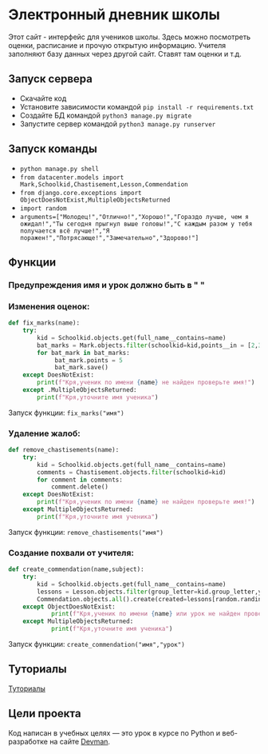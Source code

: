 # Электронный дневник школы

Этот сайт - интерфейс для учеников школы. Здесь можно посмотреть оценки, расписание и прочую открытую информацию. Учителя заполняют базу данных через другой сайт. Ставят там оценки и т.д.
## Запуск сервера

- Скачайте код
- Установите зависимости командой `pip install -r requirements.txt`
- Создайте БД командой `python3 manage.py migrate`
- Запустите сервер командой `python3 manage.py runserver`
## Запуск команды
- `python manage.py shell`
- `from datacenter.models import Mark,Schoolkid,Chastisement,Lesson,Commendation`
- `from django.core.exceptions import ObjectDoesNotExist,MultipleObjectsReturned`
- `import random`
- `arguments=["Молодец!","Отлично!","Хорошо!","Гораздо лучше, чем я ожидал!","Ты сегодня прыгнул выше головы!","С каждым разом у тебя получается всё лучше!","Я поражен!","Потрясающе!","Замечательно","Здорово!"]`

## Функции
### **Предупреждения имя и урок должно быть в " "**
### Изменения оценок:
```python
def fix_marks(name):
    try:
        kid = Schoolkid.objects.get(full_name__contains=name)
        bat_marks = Mark.objects.filter(schoolkid=kid,points__in = [2,3,4])
        for bat_mark in bat_marks:
             bat_mark.points = 5
             bat_mark.save()
    except DoesNotExist:
        print(f"Кря,ученик по имени {name} не найден проверьте имя!")
    except .MultipleObjectsReturned:
        print(f"Кря,уточните имя ученика")
```
Запуск функции:
`fix_marks("имя")`
### Удаление жалоб:
```python
def remove_chastisements(name):
    try:
        kid = Schoolkid.objects.get(full_name__contains=name)
        comments = Chastisement.objects.filter(schoolkid=kid)
        for comment in comments:
            comment.delete()
    except DoesNotExist:
        print(f"Кря,ученик по имени {name} не найден проверьте имя!")
    except MultipleObjectsReturned:
        print(f"Кря,уточните имя ученика")
```
Запуск функции:
`remove_chastisements("имя")`
### Создание похвали от учителя:
```python
def create_commendation(name,subject):
    try:
        kid = Schoolkid.objects.get(full_name__contains=name)
        lessons = Lesson.objects.filter(group_letter=kid.group_letter,year_of_study=kid.year_of_study,subject__title=subject)
        Commendation.objects.all().create(created=lessons[random.randint(0,len(lessons))].date,schoolkid=kid,teacher=lessons[0].teacher,subject=lessons[0].subject,text=random.choice(arguments))
    except ObjectDoesNotExist:
            print(f"Кря,ученик по имени {name} или урок не найден проверьте имя!")
    except MultipleObjectsReturned:
            print(f"Кря,уточните имя ученика")
```
Запуск функции:
`create_commendation("имя","урок")`
## Туториалы
[Туториалы](https://www.youtube.com/watch?v=34Rp6KVGIEM&list=PLDyJYA6aTY1lPWXBPk0gw6gR8fEtPDGKa)
## Цели проекта

Код написан в учебных целях — это урок в курсе по Python и веб-разработке на сайте [Devman](https://dvmn.org).

